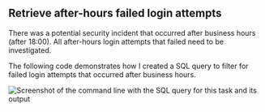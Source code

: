 Retrieve after-hours failed login attempts
------------------------------------------

There was a potential security incident that occurred after business hours (after 18:00). All after-hours login attempts that failed need to be investigated.

The following code demonstrates how I created a SQL query to filter for failed login attempts that occurred after business hours.

![Screenshot of the command line with the SQL query for this task and its output](https://lh5.googleusercontent.com/rz5vjTotF_AhNIJdfFSWKT21EiTSen2cDuLSlIJ9xvkWkT_Ain8mP8DkafbUiA5Tla4dYyjfW2HyK3_L0T4CP2UhJCyHyQQNp54S3WtNoRk2dH9aVytkZZxsqKlbK1ZAmT173fGZcoYeiIvku1ixoPIDlsQdBXVWijesQjglqsXLRNW7eI0E2mpHcYGGfTs)

